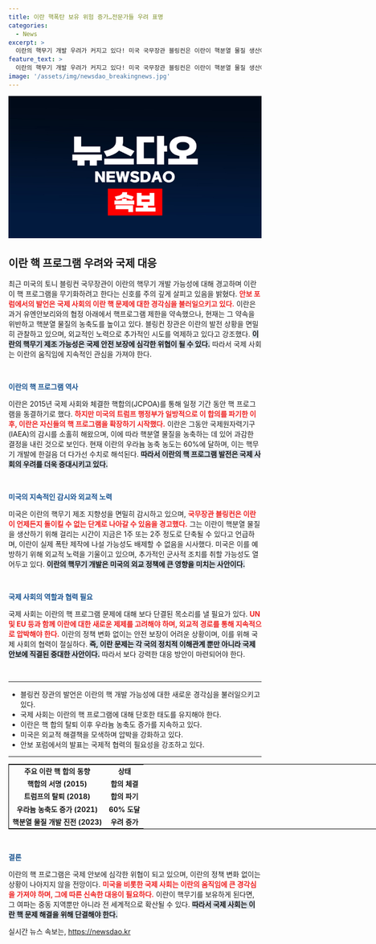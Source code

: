 ```yaml
---
title: 이란 핵폭탄 보유 위험 증가…전문가들 우려 표명
categories:
  - News
excerpt: >
  이란의 핵무기 개발 우려가 커지고 있다! 미국 국무장관 블링컨은 이란이 핵분열 물질 생산에 진전을 이루고 있다고 경고하며, 미국은 이를 면밀히 주시하고 있다고 전했다. 이란의 움직임이 국제 안보에 미칠 영향은? 클릭해 더 알아보세요!
feature_text: >
  이란의 핵무기 개발 우려가 커지고 있다! 미국 국무장관 블링컨은 이란이 핵분열 물질 생산에 진전을 이루고 있다고 경고하며, 미국은 이를 면밀히 주시하고 있다고 전했다. 이란의 움직임이 국제 안보에 미칠 영향은? 클릭해 더 알아보세요!
image: '/assets/img/newsdao_breakingnews.jpg'
---
```


<p><img src="/assets/img/newsdao_breakingnews.jpg" alt="cryptoinkorea 속보" /></p>

<h2 data-ke-size="size26">이란 핵 프로그램 우려와 국제 대응</h2>

<p data-ke-size="size16">최근 미국의 토니 블링컨 국무장관이 이란의 핵무기 개발 가능성에 대해 경고하며 이란이 핵 프로그램을 무기화하려고 한다는 신호를 주의 깊게 살피고 있음을 밝혔다. <b><span style="color: #ee2323;">안보 포럼에서의 발언은 국제 사회의 이란 핵 문제에 대한 경각심을 불러일으키고 있다.</span></b> 이란은 과거 유엔안보리와의 협정 아래에서 핵프로그램 제한을 약속했으나, 현재는 그 약속을 위반하고 핵분열 물질의 농축도를 높이고 있다. 블링컨 장관은 이란의 발전 상황을 면밀히 관찰하고 있으며, 외교적인 노력으로 추가적인 시도를 억제하고 있다고 강조했다. <b><span style="background-color: #21538527;">이란의 핵무기 제조 가능성은 국제 안전 보장에 심각한 위협이 될 수 있다.</span></b> 따라서 국제 사회는 이란의 움직임에 지속적인 관심을 가져야 한다.</p>

<p data-ke-size="size16">&nbsp;</p>

<p><b><span style="color: #1a5490;">이란의 핵 프로그램 역사</span></b>  </p>

<p data-ke-size="size16">이란은 2015년 국제 사회와 체결한 핵합의(JCPOA)를 통해 일정 기간 동안 핵 프로그램을 동결하기로 했다. <b><span style="color: #ee2323;">하지만 미국의 트럼프 행정부가 일방적으로 이 합의를 파기한 이후, 이란은 자신들의 핵 프로그램을 확장하기 시작했다.</span></b> 이란은 그동안 국제원자력기구(IAEA)의 감시를 소홀히 해왔으며, 이에 따라 핵분열 물질을 농축하는 데 있어 과감한 결정을 내린 것으로 보인다. 현재 이란의 우라늄 농축 농도는 60%에 달하며, 이는 핵무기 개발에 한걸음 더 다가선 수치로 해석된다. <b><span style="background-color: #21538527;">따라서 이란의 핵 프로그램 발전은 국제 사회의 우려를 더욱 증대시키고 있다.</span></b></p>

<p data-ke-size="size16">&nbsp;</p>

<p><b><span style="color: #1a5490;">미국의 지속적인 감시와 외교적 노력</span></b>  </p>

<p data-ke-size="size16">미국은 이란의 핵무기 제조 지향성을 면밀히 감시하고 있으며, <b><span style="color: #ee2323;">국무장관 블링컨은 이란이 언제든지 돌이킬 수 없는 단계로 나아갈 수 있음을 경고했다.</span></b> 그는 이란이 핵분열 물질을 생산하기 위해 걸리는 시간이 지금은 1주 또는 2주 정도로 단축될 수 있다고 언급하며, 이란이 실제 폭탄 제작에 나설 가능성도 배제할 수 없음을 시사했다. 미국은 이를 예방하기 위해 외교적 노력을 기울이고 있으며, 추가적인 군사적 조치를 취할 가능성도 열어두고 있다. <b><span style="background-color: #21538527;">이란의 핵무기 개발은 미국의 외교 정책에 큰 영향을 미치는 사안이다.</span></b></p>

<p data-ke-size="size16">&nbsp;</p>

<p><b><span style="color: #1a5490;">국제 사회의 역할과 협력 필요</span></b>  </p>

<p data-ke-size="size16">국제 사회는 이란의 핵 프로그램 문제에 대해 보다 단결된 목소리를 낼 필요가 있다. <b><span style="color: #ee2323;">UN 및 EU 등과 함께 이란에 대한 새로운 제제를 고려해야 하며, 외교적 경로를 통해 지속적으로 압박해야 한다.</span></b> 이란의 정책 변화 없이는 안전 보장이 어려운 상황이며, 이를 위해 국제 사회의 협력이 절실하다. <b><span style="background-color: #21538527;">즉, 이란 문제는 각 국의 정치적 이해관계 뿐만 아니라 국제 안보에 직결된 중대한 사안이다.</span></b> 따라서 보다 강력한 대응 방안이 마련되어야 한다.</p>

<p data-ke-size="size16">&nbsp;</p>

<hr />

<ul>
<li>블링컨 장관의 발언은 이란의 핵 개발 가능성에 대한 새로운 경각심을 불러일으키고 있다.</li>
<li>국제 사회는 이란의 핵 프로그램에 대해 단호한 태도를 유지해야 한다.</li>
<li>이란은 핵 합의 탈퇴 이후 우라늄 농축도 증가를 지속하고 있다.</li>
<li>미국은 외교적 해결책을 모색하며 압박을 강화하고 있다.</li>
<li>안보 포럼에서의 발표는 국제적 협력의 필요성을 강조하고 있다.</li>
</ul>

<hr />

<table style="width: 800px; border: 1px solid #000;">
<tr>
<td style="text-align: center; height: 17px;"><b>주요 이란 핵 합의 동향</b></td>
<td style="text-align: center; height: 17px;"><b>상태</b></td>
</tr>
<tr>
<td style="text-align: center; height: 17px;"><b>핵합의 서명 (2015)</b></td>
<td style="text-align: center; height: 17px;"><b>합의 체결</b></td>
</tr>
<tr>
<td style="text-align: center; height: 17px;"><b>트럼프의 탈퇴 (2018)</b></td>
<td style="text-align: center; height: 17px;"><b>합의 파기</b></td>
</tr>
<tr>
<td style="text-align: center; height: 17px;"><b>우라늄 농축도 증가 (2021)</b></td>
<td style="text-align: center; height: 17px;"><b>60% 도달</b></td>
</tr>
<tr>
<td style="text-align: center; height: 17px;"><b>핵분열 물질 개발 진전 (2023)</b></td>
<td style="text-align: center; height: 17px;"><b>우려 증가</b></td>
</tr>
</table>

<p data-ke-size="size16">&nbsp;</p>

<p><b><span style="color: #1a5490;">결론</span></b>  </p>

<p data-ke-size="size16">이란의 핵 프로그램은 국제 안보에 심각한 위협이 되고 있으며, 이란의 정책 변화 없이는 상황이 나아지지 않을 전망이다. <b><span style="color: #ee2323;">미국을 비롯한 국제 사회는 이란의 움직임에 큰 경각심을 가져야 하며, 그에 따른 신속한 대응이 필요하다.</span></b> 이란이 핵무기를 보유하게 된다면, 그 여파는 중동 지역뿐만 아니라 전 세계적으로 확산될 수 있다. <b><span style="background-color: #21538527;">따라서 국제 사회는 이란 핵 문제 해결을 위해 단결해야 한다.</span></b></p>
실시간 뉴스 속보는, <a href="https://newsdao.kr" rel="dofollow">https://newsdao.kr</a>


